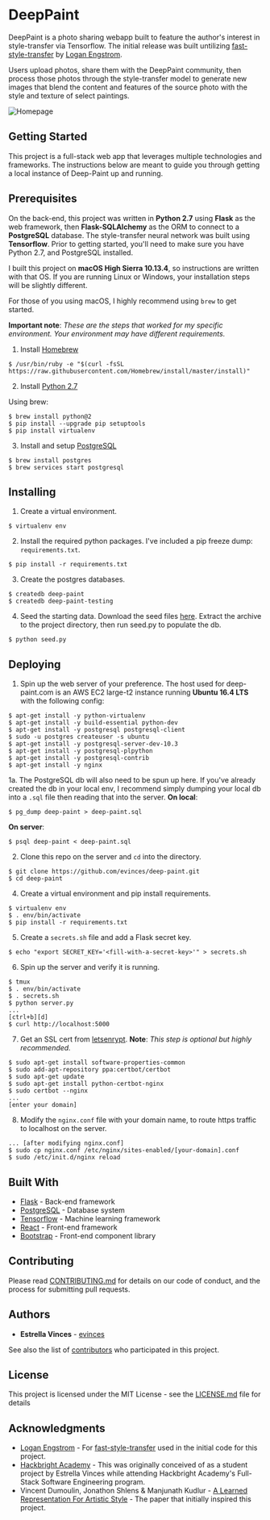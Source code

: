 # DeepPaint

DeepPaint is a photo sharing webapp built to feature the author's interest in style-transfer via Tensorflow. The initial release was built untilizing [fast-style-transfer](https://github.com/lengstrom/fast-style-transfer) by [Logan Engstrom](https://github.com/lengstrom).

Users upload photos, share them with the DeepPaint community, then process those photos through the style-transfer model to generate new images that blend the content and features of the source photo with the style and texture of select paintings.

![Homepage](http://cl.evinc.es/rix2/Image%202018-05-20%20at%202.04.45%20PM.png)

## Getting Started

This project is a full-stack web app that leverages multiple technologies and frameworks. The instructions below are meant to guide you through getting a local instance of Deep-Paint up and running.

## Prerequisites

On the back-end, this project was written in **Python 2.7** using **Flask** as the web framework, then **Flask-SQLAlchemy** as the ORM to connect to a **PostgreSQL** database. The style-transfer neural network was built using **Tensorflow**. Prior to getting started, you'll need to make sure you have Python 2.7, and PostgreSQL installed.

I built this project on **macOS High Sierra 10.13.4**, so instructions are written with that OS. If you are running Linux or Windows, your installation steps will be slightly different.

For those of you using macOS, I highly recommend using `brew` to get started.

**Important note**: _These are the steps that worked for my specific environment. Your environment may have different requirements._

1. Install [Homebrew](https://brew.sh/)

```
$ /usr/bin/ruby -e "$(curl -fsSL https://raw.githubusercontent.com/Homebrew/install/master/install)"
```

2. Install [Python 2.7](https://www.python.org/)

Using brew:
```
$ brew install python@2
$ pip install --upgrade pip setuptools
$ pip install virtualenv
```

3. Install and setup [PostgreSQL](https://www.postgresql.org/)

```
$ brew install postgres
$ brew services start postgresql
```

## Installing

1. Create a virtual environment.
```
$ virtualenv env
```

2. Install the required python packages. I've included a pip freeze dump: `requirements.txt`.
```
$ pip install -r requirements.txt
```

3. Create the postgres databases.
```
$ createdb deep-paint
$ createdb deep-paint-testing
```

4. Seed the starting data. Download the seed files [here](https://drive.google.com/file/d/1PdZL5JXdtsdnYMHjc-S36vb3shFrycUx/view?usp=sharing). Extract the archive to the project directory, then run seed.py to populate the db.
```
$ python seed.py
```

## Deploying

1. Spin up the web server of your preference. The host used for deep-paint.com is an AWS EC2 large-t2 instance running **Ubuntu 16.4 LTS** with the following config:
```
$ apt-get install -y python-virtualenv
$ apt-get install -y build-essential python-dev
$ apt-get install -y postgresql postgresql-client
$ sudo -u postgres createuser -s ubuntu
$ apt-get install -y postgresql-server-dev-10.3
$ apt-get install -y postgresql-plpython
$ apt-get install -y postgresql-contrib
$ apt-get install -y nginx
```

1a. The PostgreSQL db will also need to be spun up here. If you've already created the db in your local env, I recommend simply dumping your local db into a `.sql` file then reading that into the server.
**On local**:
```
$ pg_dump deep-paint > deep-paint.sql
```
**On server**:
```
$ psql deep-paint < deep-paint.sql
```

2. Clone this repo on the server and `cd` into the directory.
```
$ git clone https://github.com/evinces/deep-paint.git
$ cd deep-paint
```

4. Create a virtual environment and pip install requirements.
```
$ virtualenv env
$ . env/bin/activate
$ pip install -r requirements.txt
```

5. Create a `secrets.sh` file and add a Flask secret key.
```
$ echo "export SECRET_KEY='<fill-with-a-secret-key>'" > secrets.sh
```

6. Spin up the server and verify it is running.
```
$ tmux
$ . env/bin/activate
$ . secrets.sh
$ python server.py
...
[ctrl+b][d]
$ curl http://localhost:5000
```

7. Get an SSL cert from [letsenrypt](https://letsencrypt.org/).
**Note**: _This step is optional but highly recommended._
```
$ sudo apt-get install software-properties-common
$ sudo add-apt-repository ppa:certbot/certbot
$ sudo apt-get update
$ sudo apt-get install python-certbot-nginx
$ sudo certbot --nginx
...
[enter your domain]
```

8. Modify the `nginx.conf` file with your domain name, to route https traffic to localhost on the server.
```
... [after modifying nginx.conf]
$ sudo cp nginx.conf /etc/nginx/sites-enabled/[your-domain].conf
$ sudo /etc/init.d/nginx reload
```

## Built With

* [Flask](http://flask.pocoo.org/) - Back-end framework
* [PostgreSQL](https://www.postgresql.org/) - Database system
* [Tensorflow](https://www.tensorflow.org/) - Machine learning framework
* [React](https://reactjs.org/) - Front-end framework
* [Bootstrap](https://getbootstrap.com/) - Front-end component library

## Contributing

Please read [CONTRIBUTING.md](CONTRIBUTING.md) for details on our code of conduct, and the process for submitting pull requests.

## Authors

* **Estrella Vinces** - [evinces](https://github.com/evinces)

See also the list of [contributors](https://github.com/evinces/deep-paint/contributors) who participated in this project.

## License

This project is licensed under the MIT License - see the [LICENSE.md](LICENSE.md) file for details

## Acknowledgments

* [Logan Engstrom](https://github.com/lengstrom) - For [fast-style-transfer](https://github.com/lengstrom/fast-style-transfer) used in the initial code for this project.
* [Hackbright Academy](https://hackbrightacademy.com/) - This was originally conceived of as a student project by Estrella Vinces while attending Hackbright Academy's Full-Stack Software Engineering program.
* Vincent Dumoulin, Jonathon Shlens & Manjunath Kudlur - [A Learned Representation For Artistic Style](https://arxiv.org/abs/1610.07629) - The paper that initially inspired this project.

